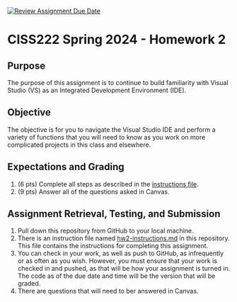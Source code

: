 [![Review Assignment Due Date](https://classroom.github.com/assets/deadline-readme-button-24ddc0f5d75046c5622901739e7c5dd533143b0c8e959d652212380cedb1ea36.svg)](https://classroom.github.com/a/ucKbjd89)
# CISS222 Spring 2024 - Homework 2

## Purpose
The purpose of this assignment is to continue to build familiarity with Visual Studio (VS) as an Integrated Development Environment (IDE).

## Objective
The objective is for you to navigate the Visual Studio IDE and perform a variety of functions that you will need to know as you work on more complicated projects in this class and elsewhere.

## Expectations and Grading
1. (6 pts) Complete all steps as described in the [instructions file](hw2-instructions.md). 
1. (9 pts) Answer all of the questions asked in Canvas.

## Assignment Retrieval, Testing, and Submission
1. Pull down this repository from GitHub to your local machine.
1. There is an instruction file named [hw2-instructions.md](hw2-instructions.md) in this repository. This file contains the instructions for completing this assignment.
1. You can check in your work, as well as push to GitHub, as infrequently or as often as you wish. However, you must ensure that your work is checked in and pushed, as that will be how your assignment is turned in. The code as of the due date and time will be the version that will be graded.
1. There are questions that will need to ber answered in Canvas.
